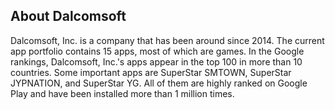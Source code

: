 ## About Dalcomsoft

Dalcomsoft, Inc. is a company that has been around since 2014. The current app portfolio contains 15 apps, most of which are games. In the Google rankings, Dalcomsoft, Inc.'s apps appear in the top 100 in more than 10 countries. Some important apps are SuperStar SMTOWN, SuperStar JYPNATION, and SuperStar YG. All of them are highly ranked on Google Play and have been installed more than 1 million times.
